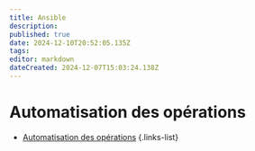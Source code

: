 ```yaml
---
title: Ansible
description: 
published: true
date: 2024-12-10T20:52:05.135Z
tags: 
editor: markdown
dateCreated: 2024-12-07T15:03:24.138Z
---
```


# Automatisation des opérations

- [Automatisation des opérations](/automatisation_opérations)
{.links-list}

